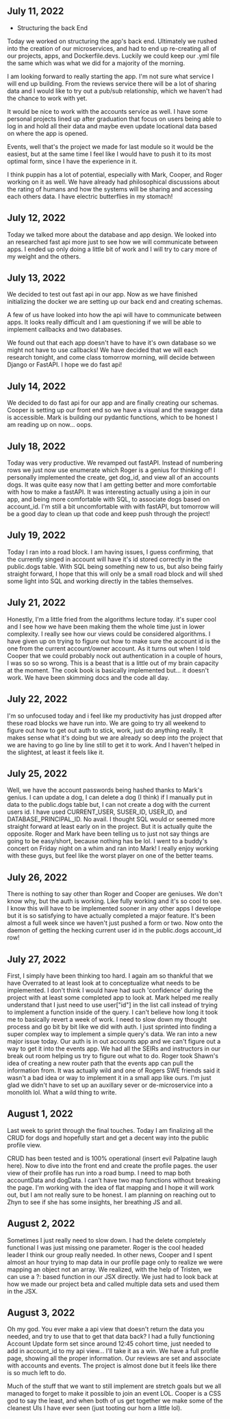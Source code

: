 ## July 11, 2022

* Structuring the back End

Today we worked on structuring the app's back end. Ultimately we rushed into the creation of our microservices, and had to end up re-creating all of our projects, apps, and Dockerfile.devs. Luckily we could keep our .yml file the same which was what we did for a majority of the morning. 

I am looking forward to really starting the app. I'm not sure what service I will end up building. From the reviews service there will be a lot of sharing data and I would like to try out a pub/sub relationship, which we haven't had the chance to work with yet. 

It would be nice to work with the accounts service as well. I have some personal projects lined up after graduation that focus on users being able to log in and hold all their data and maybe even update locational data based on where the app is opened. 

Events, well that's the project we made for last module so it would be the easiest, but at the same time I feel like I would have to push it to its most optimal form, since I have the experience in it. 

I think puppin has a lot of potential, especially with Mark, Cooper, and Roger working on it as well. We have already had philosophical discussions about the rating of humans and how the systems will be sharing and accessing each others data. I have electric butterflies in my stomach!

## July 12, 2022

Today we talked more about the database and app design. We looked into an researched fast api more just to see how we will communicate between apps. I ended up only doing a little bit of work and I will try to cary more of my weight and the others.

## July 13, 2022

We decided to test out fast api in our app. Now as we have finished initializing the docker we are setting up our back end and creating schemas. 

A few of us have looked into how the api will have to communicate between apps. It looks really difficult and I am questioning if we will be able to implement callbacks and two databases.

We found out that each app doesn't have to have it's own database so we might not have to use callbacks! We have decided that we will each research tonight, and come class tomorrow morning, will decide between Django or FastAPI. I hope we do fast api!

## July 14, 2022

We decided to do fast api for our app and are finally creating our schemas. Cooper is setting up our front end so we have a visual and the swagger data is accessible. Mark is building our pydantic functions, which to be honest I am reading up on now... oops. 

## July 18, 2022

Today was very productive. We revamped out fastAPI. Instead of numbering rows we just now use enumerate which Roger is a genius for thinking of! I personally implemented the create, get dog_id, and view all of an accounts dogs. It was quite easy now that I am getting better and more comfortable with how to make a fastAPI. It was interesting actually using a join in our app, and being more comfortable with SQL, to associate dogs based on account_id. I'm still a bit uncomfortable with with fastAPI, but tomorrow will be a good day to clean up that code and keep push through the project!

## July 19, 2022

Today I ran into a road block. I am having issues, I guess confirming, that the currently singed in account will have it's id stored correctly in the public.dogs table. With SQL being something new to us, but also being fairly straight forward, I hope that this will only be a small road block and will shed some light into SQL and working directly in the tables themselves. 

## July 21, 2022

Honestly, I'm a little fried from the algorithms lecture today. it's super cool and I see how we have been making them the whole time just in lower complexity. I really see how our views could be considered algorithms. I have given up on trying to figure out how to make sure the account id is the one from the current account/owner account. As it turns out when I told Cooper that we could probably nock out authentication in a couple of hours, I was so so so wrong. This is a beast that is a little out of my brain capacity at the moment. The cook book is basically implemented but... it  doesn't work. We have been skimming docs and the code all day. 

## July 22, 2022

I'm so unfocused today and i feel like my productivity has just dropped after these road blocks we have run into. We are going to try all weekend to figure out how to get out auth to stick, work, just do anything really. It makes sense what it's doing but we are already so deep into the project that we are having to go line by line still to get it to work. And I haven't helped in the slightest, at least it feels like it. 

## July 25, 2022

Well, we have the account passwords being hashed thanks to Mark's genius. I can update a dog, I can delete a dog (I think) if I manually put in data to the public.dogs table but, I can not create a dog with the current users id. I have used CURRENT_USER, SUSER_ID, USER_ID, and DATABASE_PRINCIPAL_ID. No avail. I thought SQL would or seemed more straight forward at least early on in the project. But it is actually quite the opposite. Roger and Mark have been telling us to just not say things are going to be easy/short, because nothing has be lol. I went to a buddy's concert on  Friday night on a whim and ran into Mark! I really enjoy working with these guys, but feel like the worst player on one of the better teams. 

## July 26, 2022

There is nothing to say other than Roger and Cooper are geniuses. We don't know why, but the auth is working. Like fully working and it's so cool to see. I know this will have to be implemented sooner in any other apps I develope but it is so satisfying to have actually completed a major feature. It's been almost a full week since we haven't just pushed a form or two. Now onto the daemon of getting the hecking current user id in the public.dogs account_id row!

## July 27, 2022

First, I simply have been thinking too hard. I again am so thankful that we have Overrated to at least look at to conceptualize what needs to be implemented. I don't think I would have had such 'confidence' during the project with at least some completed app to look at. Mark helped me really understand that I just need to use user["id"] in the list call instead of trying to implement a function inside of the query. I can't believe how long it took me to basically revert a week of work. I need to slow down my thought process and go bit by bit like we did with auth. I just sprinted into finding a super complex way to implement a simple query's data. We ran into a new major issue today. Our auth is in out accounts app and we can't figure out a way to get it into the events app. We had all the SEIRs and instructors in our break out room helping us try to figure out what to do. Roger took Shawn's idea of creating a new router path that the events app can pull the information from. It was actually wild and one of Rogers SWE friends said it wasn't a bad idea or way to implement it in a small app like ours. I'm just glad we didn't have to set up an auxillary sever or de-microservice into a monolith lol. What a wild thing to write. 

## August 1, 2022

Last week to sprint through the final touches. Today I am finalizing all the CRUD for dogs and hopefully start and get a decent way into the public profile view. 

CRUD has been tested and is 100% operational (insert evil Palpatine laugh here). Now to dive into the front end and create the profile pages. the user view of their profile has run into a road bump. I need to map both accountData and dogData. I can't have two map functions without breaking the page. I'm working with the idea of flat mapping and I hope it will work out, but I am not really sure to be honest. I am planning on reaching out to Zhyn to see if she has some insights, her breathing JS and all.  

## August 2, 2022

Sometimes I just really need to slow down. I had the delete completely functional I was just missing one parameter. Roger is the cool headed leader I think our group really needed. In other news, Cooper and I spent almost an hour trying to map data in our profile page only to realize we were mapping an object not  an array. We realized, with the help of Tristen, we can use a ?: based function in our JSX directly. We just had to look back at how we made our project beta and called multiple data sets and used them in the JSX. 

## August 3, 2022

Oh my god. You ever make a api view that doesn't return the data you needed, and try to use that to get that data back? I had a fully functioning Account Update form set since around 12:45 cohort time, just needed to add in account_id to my api view... I'll take it as a win. We have a full profile page, showing all the proper information. Our reviews are set and associate with accounts and events. The project is almost done but it feels like there is so much left to do.

Much of the stuff that we want to still implement are stretch goals but we all managed to forget to make it possible to join an event LOL. Cooper is a CSS god to say the least, and when both of us get together we make some of the cleanest UIs I have ever seen (just tooting our horn a little lol).

